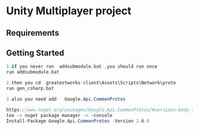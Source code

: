 # Unity Multiplayer project


## Requirements


## Getting Started


```c#
1.if you never run  addsubmodule.bat ,you should run once 
run addsubmodule.bat

2.then you cd  greatestworks-client\Assets\Scripts\Network\proto
run gen_csharp.bat

3.also you need add   Google.Api.CommonProtos

https://www.nuget.org/packages/Google.Api.CommonProtos/#versions-body-tab
too -> nuget package manager -> ~console
Install-Package Google.Api.CommonProtos -Version 2.6.0
```

## 

